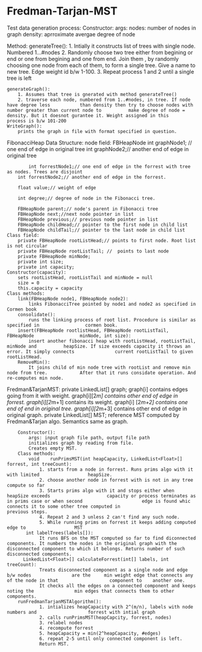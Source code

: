 # Fredman-Tarjan-MST
Test data generation process:
Constructor:
	args:
		nodes: number of nodes in graph
		density: aprroximate avergae degree of node
		
Method:
	generateTree():
		1. Intially it constructs list of trees with single node. Numbered 1...#nodes
		2. Randomly choose two tree either from begining or end or one from begining and 		    one from end. Join them , by randomly choosing one node from each of them, to 		    form a single tree. Give a name to new tree. Edge weight id b/w 1-100.
		3. Repeat process 1 and 2 until a single tree is left

	generateGraph():
		1. Assumes that tree is gnerated with method generateTree()
		2. traverse each node, numbered from 1..#nodes, in tree. If node have degree less 		    than density then try to choose nodes with number greater than current node to 		    make degree of node = density. But it doesnot gurantee it. Weight assigned in this 		    process is b/w 101-200
	WriteGraph():
		prints the graph in file with format specified in question.


FibonacciHeap Data Structure:
	node field: FBHeapNode
		int graphNode1; // one end of edge in original tree
    		int graphNode2;// another end of edge in original tree

	    	int forrestNode1;// one end of edge in the forrest with tree as nodes. Trees are disjoint
		int forrestNode2;// another end of edge in the forrest.

		float value;// weight of edge

		int degree;// degree of node in the Fibonacci tree.
		
		FBHeapNode parent;// node's parent in Fibonacci tree
		FBHeapNode next;//next node pointer in list
		FBHeapNode previous;// previous node pointer in list
		FBHeapNode childHead;// pointer to the first node in child list
		FBHeapNode childTail;// pointer to the last node in child list
	Class field:
		private FBHeapNode rootListHead;// points to first node. Root list is not circular
		private FBHeapNode rootListTail; //  points to last node
		private FBHeapNode minNode;
		private int size;
		private int capacity;
	Constructor(capacity):
		sets rootListHead, rootListTail and minNode = null
		size = 0
		this.capacity = capacity
	Class methods:
		link(FBHeapNode node1, FBHeapNode node2):
			links FibonacciTree pointed by node1 and node2 as specified in Cormen book
		consolidate():
			runs the linking process of root list. Procedure is similar as specified in 				cormen book.
		insert(FBHeapNode rootlistHead, FBHeapNode rootListTail, FBHeapNode 				minNode, int size):
			insert another fibonacci heap with rootListHead, rootListTail, minNode and 			heapSize. If size exceeds capacity it throws an error. It simply connects 				current rootListTail to given rootListHead.
		RemoveMin():
			It joins child of min node tree with rootList and remove min node from tree. 			After that it runs considate operation. And re-computes min node.
		

Fredman&TarjanMST:
	private LinkedList<Float>[] graph;
			graph[i] contains edges going from it with weight. graph[i][2*m] contains 			other end of edge in forrest. graph[i][2*m+1] contains its weight. graph[i]			[2*m+2] contains one end of end in original tree. graph[i][2*m+3] contains 			other end of edge in original graph.
    		private LinkedList<Float>[] MST;
			reference MST computed  by Fredman&Tarjan algo. Semantics same as 				graph.
		
		Constructor():
			args: input graph file path, output file path
			initializes graph by reading from file.
			Creates empty MST.
		Class methods:
		    void	runPrimsMST(int heapCapacity, LinkedList<Float>[] forrest, int treeCount):
				1. starts from a node in forrest. Runs prims algo with it with limited 				    heapSize.
				2. choose another node in forrest with is not in any tree compute so far
				3. Starts prims algo with it and stops either when heapSize exceeds 				    capacity or process terminates as in prims case or when second 					    edge is found whic connects it to some other tree computed in 					    previous steps.
				4. Repeat 2 and 3 unless 2 can't find any such node.
				5. While running prims on forrest it keeps adding computed edge to 				    MST
		   int labelTrees(labels[]):
				It runs BFS on the MST computed so far to find diconnected 					components. It numbers the nodes in the original graph with the 					disconnected component to which it belongs. Returns number of such 				disconnected components.
		  LinkedList<Float>[] calculateForrest(int[] labels, int treeCount):
				Treats disconnected component as a single node and edge b/w nodes 				are the 	min weight edge that connects any of the node in that 					component to 	another one.
				It checks all the edges on a connected component and keeps noting the 				min edges that connects them to other components.
		runFredmanTarjanMSTAlgorithm():
				1. intializes heapCapacity with 2^(m/n), labels with node numbers and 				    forrest with intial graph
				2. calls runPrimsMST(heapCapcity, forrest, nodes)
				3. relabel nodes
				4. recompute forrest
				5. heapCapacity = min(2^heapCapacity, #edges)
				6. repeat 2-5 until only connected component is left.
				Return MST.

